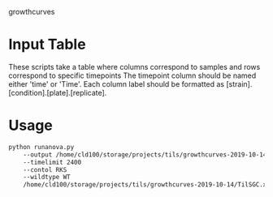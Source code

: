 growthcurves

# Input Table
These scripts take a table where columns correspond to samples and rows correspond to specific timepoints
The timepoint column should be named either 'time' or 'Time'.
Each column label should be formatted as [strain].[condition].[plate].[replicate].

# Usage
```bash
python runanova.py
    --output /home/cld100/storage/projects/tils/growthcurves-2019-10-14/TilsGrowthcurves 
    --timelimit 2400 
    --contol RKS
    --wildtype WT
    /home/cld100/storage/projects/tils/growthcurves-2019-10-14/TilSGC.xlsx
```
